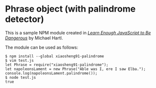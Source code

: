 # Phrase object (with palindrome detector)

This is a sample NPM module created in [*Learn Enough JavaScript to Be Dangerous*](http://softcover.io/read/28fdb94f/learn_enough_javascript/_single-page) by Michael Hartl.

The module can be used as follows:

```
$ npm install --global xiaosheng91-palindrome
$ vim test.js
let Phrase = require("xiaosheng91-palindrome");
let napoleonsLament = new Phrase("Able was I, ere I saw Elba.");
console.log(napoleonsLament.palindrome());
$ node test.js
true
```
